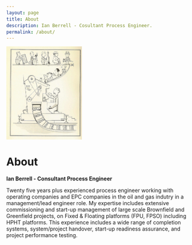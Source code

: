 ```yaml
---
layout: page
title: About
description: Ian Berrell - Cosultant Process Engineer.
permalink: /about/
---
```


<img class="img-square" src="/assets/img/uploads/engineer 001.png" alt="Ian Berrell" width="200">

# About

**Ian Berrell - Consultant Process Engineer**

Twenty five years plus experienced process engineer working with operating companies and EPC companies in the oil and gas indutry in a management/lead engineer role.   My expertise includes extensive commissioning and start-up management of large scale Brownfield and Greenfield projects, on Fixed & Floating platforms (FPU, FPSO) including HPHT platforms. This experience includes a wide range of completion systems, system/project handover, start-up readiness assurance, and project performance testing.

